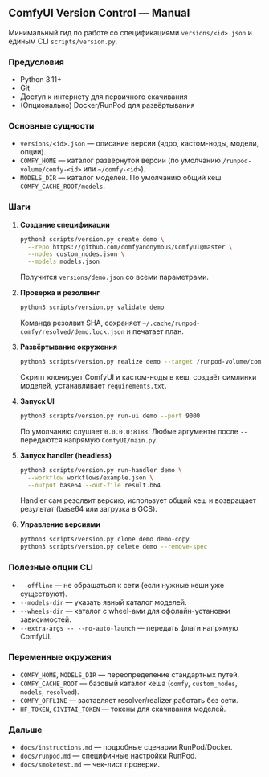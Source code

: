 ## ComfyUI Version Control — Manual

Минимальный гид по работе со спецификациями `versions/<id>.json` и единым CLI `scripts/version.py`.

### Предусловия

-   Python 3.11+
-   Git
-   Доступ к интернету для первичного скачивания
-   (Опционально) Docker/RunPod для развёртывания

### Основные сущности

-   `versions/<id>.json` — описание версии (ядро, кастом-ноды, модели, опции).
-   `COMFY_HOME` — каталог развёрнутой версии (по умолчанию `/runpod-volume/comfy-<id>` или `~/comfy-<id>`).
-   `MODELS_DIR` — каталог моделей. По умолчанию общий кеш `COMFY_CACHE_ROOT/models`.

### Шаги

1. **Создание спецификации**

    ```bash
    python3 scripts/version.py create demo \
      --repo https://github.com/comfyanonymous/ComfyUI@master \
      --nodes custom_nodes.json \
      --models models.json
    ```

    Получится `versions/demo.json` со всеми параметрами.

2. **Проверка и резолвинг**

    ```bash
    python3 scripts/version.py validate demo
    ```

    Команда резолвит SHA, сохраняет `~/.cache/runpod-comfy/resolved/demo.lock.json` и печатает план.

3. **Развёртывание окружения**

    ```bash
    python3 scripts/version.py realize demo --target /runpod-volume/comfy-demo
    ```

    Скрипт клонирует ComfyUI и кастом-ноды в кеш, создаёт симлинки моделей, устанавливает `requirements.txt`.

4. **Запуск UI**

    ```bash
    python3 scripts/version.py run-ui demo --port 9000
    ```

    По умолчанию слушает `0.0.0.0:8188`. Любые аргументы после `--` передаются напрямую `ComfyUI/main.py`.

5. **Запуск handler (headless)**

    ```bash
    python3 scripts/version.py run-handler demo \
      --workflow workflows/example.json \
      --output base64 --out-file result.b64
    ```

    Handler сам резолвит версию, использует общий кеш и возвращает результат (base64 или загрузка в GCS).

6. **Управление версиями**

    ```bash
    python3 scripts/version.py clone demo demo-copy
    python3 scripts/version.py delete demo --remove-spec
    ```

### Полезные опции CLI

-   `--offline` — не обращаться к сети (если нужные кеши уже существуют).
-   `--models-dir` — указать явный каталог моделей.
-   `--wheels-dir` — каталог с wheel-ами для оффлайн-установки зависимостей.
-   `--extra-args -- --no-auto-launch` — передать флаги напрямую ComfyUI.

### Переменные окружения

-   `COMFY_HOME`, `MODELS_DIR` — переопределение стандартных путей.
-   `COMFY_CACHE_ROOT` — базовый каталог кеша (`comfy`, `custom_nodes`, `models`, `resolved`).
-   `COMFY_OFFLINE` — заставляет resolver/realizer работать без сети.
-   `HF_TOKEN`, `CIVITAI_TOKEN` — токены для скачивания моделей.

### Дальше

-   `docs/instructions.md` — подробные сценарии RunPod/Docker.
-   `docs/runpod.md` — специфичные настройки RunPod.
-   `docs/smoketest.md` — чек-лист проверки.

